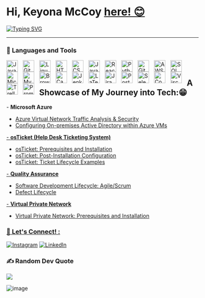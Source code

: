 <h1> Hi, Keyona McCoy  <a href="https://linkedin.com/in/withkmccoy"> here! &#128522; </a> </h1>
<a href="https://git.io/typing-svg"><img src="https://readme-typing-svg.demolab.com?font=Chewy&size=25&duration=6000&pause=100&color=9B4EF7&multiline=true&width=1000&height=130&lines=IT+Professional+%7C+QA+Software+Tester;Tech-Savvy+Educator+Turned+IT+Professional;Skilled+in+Troubleshooting%2C+Documentation%2C++Networking%2C+System+Support%2C+%26+QA+Testing;Driven+by+Problem-Solving%2C+Efficiency+%26+User+Support+Excellence" alt="Typing SVG" /></a>
<hr/>
 
### 🧰 Languages and Tools 
<img align="left" alt="Java" width="30px" style="padding-right:10px;" src="https://cdn.jsdelivr.net/gh/devicons/devicon/icons/java/java-original.svg"/>
<img align="left" alt="Git" width="30px" style="padding-right:10px;" src="https://cdn.jsdelivr.net/gh/devicons/devicon/icons/git/git-original.svg" />
<img align="left" alt="Linux" width="30px" style="padding-right:10px;" src="https://cdn.jsdelivr.net/gh/devicons/devicon/icons/linux/linux-original.svg" />
<img align="left" alt="HTML" width="30px" style="padding-right:10px;" src="https://cdn.jsdelivr.net/gh/devicons/devicon/icons/html5/html5-plain.svg" />
<img align="left" alt="CSS" width="30px" style="padding-right:10px;" src="https://cdn.jsdelivr.net/gh/devicons/devicon/icons/css3/css3-plain.svg" />
<img align="left" alt="JavaScript" width="30px" style="padding-right:10px;" src="https://cdn.jsdelivr.net/gh/devicons/devicon/icons/javascript/javascript-plain.svg" />
<img align="left" alt="React" width="30px" style="padding-right:10px;" src="https://cdn.jsdelivr.net/gh/devicons/devicon/icons/react/react-original.svg" />
<img align="left" alt="Python" width="30px" style="padding-right:10px;" src="https://cdn.jsdelivr.net/gh/devicons/devicon/icons/python/python-plain.svg" />
<img align="left" alt="GitHub" width="30px" style="padding-right:10px;" src="https://cdn.jsdelivr.net/gh/devicons/devicon/icons/github/github-original.svg" />
<img align="left" alt="AWS" width="30px" style="padding-right:10px;" src="https://cdn.jsdelivr.net/gh/devicons/devicon@latest/icons/amazonwebservices/amazonwebservices-original-wordmark.svg" />
<img  align="left" alt="SQL" width="30px" style="padding-right:10px;" src="https://cdn.jsdelivr.net/gh/devicons/devicon@latest/icons/azuresqldatabase/azuresqldatabase-original.svg" />
<img align="left" alt="Microsoft SQL" width="30px" style="padding-right:10px;" src="https://cdn.jsdelivr.net/gh/devicons/devicon@latest/icons/microsoftsqlserver/microsoftsqlserver-original-wordmark.svg" />
<img align="left" alt="MySQL" width="30px" style="padding-right:10px;"  src="https://cdn.jsdelivr.net/gh/devicons/devicon@latest/icons/mysql/mysql-original-wordmark.svg" />
<img align="left" alt="BrowserStack" width="30px" style="padding-right:10px;" src="https://cdn.jsdelivr.net/gh/devicons/devicon@latest/icons/browserstack/browserstack-original-wordmark.svg" />
<img align="left" alt="Canva" width="30px" style="padding-right:10px;" src="https://cdn.jsdelivr.net/gh/devicons/devicon@latest/icons/canva/canva-original.svg" />
<img align="left" alt="Jenkins" width="30px" style="padding-right:10px;" src="https://cdn.jsdelivr.net/gh/devicons/devicon@latest/icons/jenkins/jenkins-original.svg" />
<img align="left" alt="LaTeX" width="30px" style="padding-right:10px;" src="https://cdn.jsdelivr.net/gh/devicons/devicon@latest/icons/latex/latex-original.svg" />
<img align="left" alt="Jira" width="30px" style="padding-right:10px;"  src="https://cdn.jsdelivr.net/gh/devicons/devicon@latest/icons/jira/jira-original-wordmark.svg" />
<img align="left" alt="Postman" width="30px" style="padding-right:10px;" src="https://cdn.jsdelivr.net/gh/devicons/devicon@latest/icons/postman/postman-original.svg" />
<img align="left" alt="Selenium" width="30px" style="padding-right:10px;" src="https://cdn.jsdelivr.net/gh/devicons/devicon@latest/icons/selenium/selenium-original.svg" />
<img  align="left" alt="Confluence" width="30px" style="padding-right:10px;" src="https://img.shields.io/badge/confluence-%23172BF4.svg"/> 
<img  align="left" alt="Visco" width="30px" style="padding-right:10px;" src="https://img.shields.io/badge/cisco-%23049fd9.svg"/>
<img  align="left" alt="Trello" width="30px" style="padding-right:10px;" src="https://img.shields.io/badge/Trello-%23026AA7.svg"/>
<img  align="left" alt="Prometheus" width="30px" style="padding-right:10px;" src="https://img.shields.io/badge/Prometheus-E6522C.svg"/>                           
<br />

<h2> A Showcase of My Journey into Tech:&#128513; </h2>
- <b>Microsoft Azure</b>
 <ul>
   <li> <a href="https://github.com/k-mccoy/traffic-az"> Azure Virtual Network Traffic Analysis & Security  </li>
   <li> <a href="https://github.com/k-mccoy/"> Configuring On-premises Active Directory within Azure VMs </li>
 </ul> 
- <b> osTicket (Help Desk Ticketing System)</b>
 <ul>
   <li> <a href="https://github.com/k-mccoy/osticket-prereqs"> osTicket: Prerequisites and Installation </li>
   <li> <a href="https://github.com/k-mccoy/post-install"> osTicket: Post-Installation Configuration </li>
   <li> <a href="https://github.com/k-mccoy/ticket-lifecycle"> osTicket: Ticket Lifecycle Examples </li>
 </ul>
- <b> Quality Assurance </b>
 <ul>
   <li> <a href="https://github.com/k-mccoy/SDLC"> Software Development Lifecycle: Agile/Scrum </li>
   <li> <a href="https://github.com/k-mccoy/bug-tracking">Defect Lifecycle </li>
 </ul>
- <b> Virtual Private Network</b>
  <ul>
    <li> <a href="https://github.com/k-mccoy/vpn">Virtual Private Network: Prerequisites and Installation </li>
  </ul>

<h3> &#129321; Let's Connect! :</h3>

[![Instagram](https://img.shields.io/badge/Instagram-%23E4405F.svg?logo=Instagram&logoColor=white)](https://instagram.com/k.mccoycareer) 
[![LinkedIn](https://img.shields.io/badge/LinkedIn-%230077B5.svg?logo=linkedin&logoColor=white)](https://linkedin.com/in/withkmccoy) 



### ✍️ Random Dev Quote
![](https://quotes-github-readme.vercel.app/api?type=horizontal&theme=tokyonight)

![image](https://github.com/user-attachments/assets/9e0ca6bb-3393-4948-bbf8-bd57131a7aeb)


<!-- Proudly created with GPRM ( https://gprm.itsvg.in ) -->
